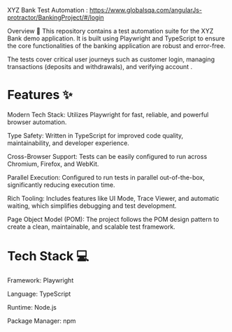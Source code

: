 XYZ Bank Test Automation : https://www.globalsqa.com/angularJs-protractor/BankingProject/#/login

Overview 📖
This repository contains a test automation suite for the XYZ Bank demo application. It is built using Playwright and TypeScript to ensure the core functionalities of the banking application are robust and error-free.

The tests cover critical user journeys such as customer login, managing transactions (deposits and withdrawals), and verifying account .

# Features ✨
Modern Tech Stack: Utilizes Playwright for fast, reliable, and powerful browser automation.

Type Safety: Written in TypeScript for improved code quality, maintainability, and developer experience.

Cross-Browser Support: Tests can be easily configured to run across Chromium, Firefox, and WebKit.

Parallel Execution: Configured to run tests in parallel out-of-the-box, significantly reducing execution time.

Rich Tooling: Includes features like UI Mode, Trace Viewer, and automatic waiting, which simplifies debugging and test development.

Page Object Model (POM): The project follows the POM design pattern to create a clean, maintainable, and scalable test framework.

# Tech Stack 💻
Framework: Playwright

Language: TypeScript

Runtime: Node.js

Package Manager: npm 
